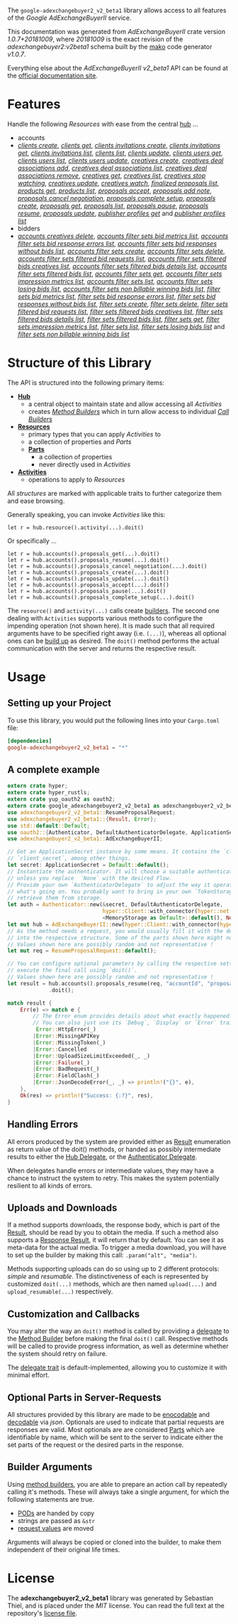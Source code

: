 <!---
DO NOT EDIT !
This file was generated automatically from 'src/mako/api/README.md.mako'
DO NOT EDIT !
-->
The `google-adexchangebuyer2_v2_beta1` library allows access to all features of the *Google AdExchangeBuyerII* service.

This documentation was generated from *AdExchangeBuyerII* crate version *1.0.7+20181009*, where *20181009* is the exact revision of the *adexchangebuyer2:v2beta1* schema built by the [mako](http://www.makotemplates.org/) code generator *v1.0.7*.

Everything else about the *AdExchangeBuyerII* *v2_beta1* API can be found at the
[official documentation site](https://developers.google.com/authorized-buyers/apis/reference/rest/).
# Features

Handle the following *Resources* with ease from the central [hub](https://docs.rs/google-adexchangebuyer2_v2_beta1/1.0.7+20181009/google_adexchangebuyer2_v2_beta1/struct.AdExchangeBuyerII.html) ... 

* accounts
 * [*clients create*](https://docs.rs/google-adexchangebuyer2_v2_beta1/1.0.7+20181009/google_adexchangebuyer2_v2_beta1/struct.AccountClientCreateCall.html), [*clients get*](https://docs.rs/google-adexchangebuyer2_v2_beta1/1.0.7+20181009/google_adexchangebuyer2_v2_beta1/struct.AccountClientGetCall.html), [*clients invitations create*](https://docs.rs/google-adexchangebuyer2_v2_beta1/1.0.7+20181009/google_adexchangebuyer2_v2_beta1/struct.AccountClientInvitationCreateCall.html), [*clients invitations get*](https://docs.rs/google-adexchangebuyer2_v2_beta1/1.0.7+20181009/google_adexchangebuyer2_v2_beta1/struct.AccountClientInvitationGetCall.html), [*clients invitations list*](https://docs.rs/google-adexchangebuyer2_v2_beta1/1.0.7+20181009/google_adexchangebuyer2_v2_beta1/struct.AccountClientInvitationListCall.html), [*clients list*](https://docs.rs/google-adexchangebuyer2_v2_beta1/1.0.7+20181009/google_adexchangebuyer2_v2_beta1/struct.AccountClientListCall.html), [*clients update*](https://docs.rs/google-adexchangebuyer2_v2_beta1/1.0.7+20181009/google_adexchangebuyer2_v2_beta1/struct.AccountClientUpdateCall.html), [*clients users get*](https://docs.rs/google-adexchangebuyer2_v2_beta1/1.0.7+20181009/google_adexchangebuyer2_v2_beta1/struct.AccountClientUserGetCall.html), [*clients users list*](https://docs.rs/google-adexchangebuyer2_v2_beta1/1.0.7+20181009/google_adexchangebuyer2_v2_beta1/struct.AccountClientUserListCall.html), [*clients users update*](https://docs.rs/google-adexchangebuyer2_v2_beta1/1.0.7+20181009/google_adexchangebuyer2_v2_beta1/struct.AccountClientUserUpdateCall.html), [*creatives create*](https://docs.rs/google-adexchangebuyer2_v2_beta1/1.0.7+20181009/google_adexchangebuyer2_v2_beta1/struct.AccountCreativeCreateCall.html), [*creatives deal associations add*](https://docs.rs/google-adexchangebuyer2_v2_beta1/1.0.7+20181009/google_adexchangebuyer2_v2_beta1/struct.AccountCreativeDealAssociationAddCall.html), [*creatives deal associations list*](https://docs.rs/google-adexchangebuyer2_v2_beta1/1.0.7+20181009/google_adexchangebuyer2_v2_beta1/struct.AccountCreativeDealAssociationListCall.html), [*creatives deal associations remove*](https://docs.rs/google-adexchangebuyer2_v2_beta1/1.0.7+20181009/google_adexchangebuyer2_v2_beta1/struct.AccountCreativeDealAssociationRemoveCall.html), [*creatives get*](https://docs.rs/google-adexchangebuyer2_v2_beta1/1.0.7+20181009/google_adexchangebuyer2_v2_beta1/struct.AccountCreativeGetCall.html), [*creatives list*](https://docs.rs/google-adexchangebuyer2_v2_beta1/1.0.7+20181009/google_adexchangebuyer2_v2_beta1/struct.AccountCreativeListCall.html), [*creatives stop watching*](https://docs.rs/google-adexchangebuyer2_v2_beta1/1.0.7+20181009/google_adexchangebuyer2_v2_beta1/struct.AccountCreativeStopWatchingCall.html), [*creatives update*](https://docs.rs/google-adexchangebuyer2_v2_beta1/1.0.7+20181009/google_adexchangebuyer2_v2_beta1/struct.AccountCreativeUpdateCall.html), [*creatives watch*](https://docs.rs/google-adexchangebuyer2_v2_beta1/1.0.7+20181009/google_adexchangebuyer2_v2_beta1/struct.AccountCreativeWatchCall.html), [*finalized proposals list*](https://docs.rs/google-adexchangebuyer2_v2_beta1/1.0.7+20181009/google_adexchangebuyer2_v2_beta1/struct.AccountFinalizedProposalListCall.html), [*products get*](https://docs.rs/google-adexchangebuyer2_v2_beta1/1.0.7+20181009/google_adexchangebuyer2_v2_beta1/struct.AccountProductGetCall.html), [*products list*](https://docs.rs/google-adexchangebuyer2_v2_beta1/1.0.7+20181009/google_adexchangebuyer2_v2_beta1/struct.AccountProductListCall.html), [*proposals accept*](https://docs.rs/google-adexchangebuyer2_v2_beta1/1.0.7+20181009/google_adexchangebuyer2_v2_beta1/struct.AccountProposalAcceptCall.html), [*proposals add note*](https://docs.rs/google-adexchangebuyer2_v2_beta1/1.0.7+20181009/google_adexchangebuyer2_v2_beta1/struct.AccountProposalAddNoteCall.html), [*proposals cancel negotiation*](https://docs.rs/google-adexchangebuyer2_v2_beta1/1.0.7+20181009/google_adexchangebuyer2_v2_beta1/struct.AccountProposalCancelNegotiationCall.html), [*proposals complete setup*](https://docs.rs/google-adexchangebuyer2_v2_beta1/1.0.7+20181009/google_adexchangebuyer2_v2_beta1/struct.AccountProposalCompleteSetupCall.html), [*proposals create*](https://docs.rs/google-adexchangebuyer2_v2_beta1/1.0.7+20181009/google_adexchangebuyer2_v2_beta1/struct.AccountProposalCreateCall.html), [*proposals get*](https://docs.rs/google-adexchangebuyer2_v2_beta1/1.0.7+20181009/google_adexchangebuyer2_v2_beta1/struct.AccountProposalGetCall.html), [*proposals list*](https://docs.rs/google-adexchangebuyer2_v2_beta1/1.0.7+20181009/google_adexchangebuyer2_v2_beta1/struct.AccountProposalListCall.html), [*proposals pause*](https://docs.rs/google-adexchangebuyer2_v2_beta1/1.0.7+20181009/google_adexchangebuyer2_v2_beta1/struct.AccountProposalPauseCall.html), [*proposals resume*](https://docs.rs/google-adexchangebuyer2_v2_beta1/1.0.7+20181009/google_adexchangebuyer2_v2_beta1/struct.AccountProposalResumeCall.html), [*proposals update*](https://docs.rs/google-adexchangebuyer2_v2_beta1/1.0.7+20181009/google_adexchangebuyer2_v2_beta1/struct.AccountProposalUpdateCall.html), [*publisher profiles get*](https://docs.rs/google-adexchangebuyer2_v2_beta1/1.0.7+20181009/google_adexchangebuyer2_v2_beta1/struct.AccountPublisherProfileGetCall.html) and [*publisher profiles list*](https://docs.rs/google-adexchangebuyer2_v2_beta1/1.0.7+20181009/google_adexchangebuyer2_v2_beta1/struct.AccountPublisherProfileListCall.html)
* bidders
 * [*accounts creatives delete*](https://docs.rs/google-adexchangebuyer2_v2_beta1/1.0.7+20181009/google_adexchangebuyer2_v2_beta1/struct.BidderAccountCreativeDeleteCall.html), [*accounts filter sets bid metrics list*](https://docs.rs/google-adexchangebuyer2_v2_beta1/1.0.7+20181009/google_adexchangebuyer2_v2_beta1/struct.BidderAccountFilterSetBidMetricListCall.html), [*accounts filter sets bid response errors list*](https://docs.rs/google-adexchangebuyer2_v2_beta1/1.0.7+20181009/google_adexchangebuyer2_v2_beta1/struct.BidderAccountFilterSetBidResponseErrorListCall.html), [*accounts filter sets bid responses without bids list*](https://docs.rs/google-adexchangebuyer2_v2_beta1/1.0.7+20181009/google_adexchangebuyer2_v2_beta1/struct.BidderAccountFilterSetBidResponsesWithoutBidListCall.html), [*accounts filter sets create*](https://docs.rs/google-adexchangebuyer2_v2_beta1/1.0.7+20181009/google_adexchangebuyer2_v2_beta1/struct.BidderAccountFilterSetCreateCall.html), [*accounts filter sets delete*](https://docs.rs/google-adexchangebuyer2_v2_beta1/1.0.7+20181009/google_adexchangebuyer2_v2_beta1/struct.BidderAccountFilterSetDeleteCall.html), [*accounts filter sets filtered bid requests list*](https://docs.rs/google-adexchangebuyer2_v2_beta1/1.0.7+20181009/google_adexchangebuyer2_v2_beta1/struct.BidderAccountFilterSetFilteredBidRequestListCall.html), [*accounts filter sets filtered bids creatives list*](https://docs.rs/google-adexchangebuyer2_v2_beta1/1.0.7+20181009/google_adexchangebuyer2_v2_beta1/struct.BidderAccountFilterSetFilteredBidCreativeListCall.html), [*accounts filter sets filtered bids details list*](https://docs.rs/google-adexchangebuyer2_v2_beta1/1.0.7+20181009/google_adexchangebuyer2_v2_beta1/struct.BidderAccountFilterSetFilteredBidDetailListCall.html), [*accounts filter sets filtered bids list*](https://docs.rs/google-adexchangebuyer2_v2_beta1/1.0.7+20181009/google_adexchangebuyer2_v2_beta1/struct.BidderAccountFilterSetFilteredBidListCall.html), [*accounts filter sets get*](https://docs.rs/google-adexchangebuyer2_v2_beta1/1.0.7+20181009/google_adexchangebuyer2_v2_beta1/struct.BidderAccountFilterSetGetCall.html), [*accounts filter sets impression metrics list*](https://docs.rs/google-adexchangebuyer2_v2_beta1/1.0.7+20181009/google_adexchangebuyer2_v2_beta1/struct.BidderAccountFilterSetImpressionMetricListCall.html), [*accounts filter sets list*](https://docs.rs/google-adexchangebuyer2_v2_beta1/1.0.7+20181009/google_adexchangebuyer2_v2_beta1/struct.BidderAccountFilterSetListCall.html), [*accounts filter sets losing bids list*](https://docs.rs/google-adexchangebuyer2_v2_beta1/1.0.7+20181009/google_adexchangebuyer2_v2_beta1/struct.BidderAccountFilterSetLosingBidListCall.html), [*accounts filter sets non billable winning bids list*](https://docs.rs/google-adexchangebuyer2_v2_beta1/1.0.7+20181009/google_adexchangebuyer2_v2_beta1/struct.BidderAccountFilterSetNonBillableWinningBidListCall.html), [*filter sets bid metrics list*](https://docs.rs/google-adexchangebuyer2_v2_beta1/1.0.7+20181009/google_adexchangebuyer2_v2_beta1/struct.BidderFilterSetBidMetricListCall.html), [*filter sets bid response errors list*](https://docs.rs/google-adexchangebuyer2_v2_beta1/1.0.7+20181009/google_adexchangebuyer2_v2_beta1/struct.BidderFilterSetBidResponseErrorListCall.html), [*filter sets bid responses without bids list*](https://docs.rs/google-adexchangebuyer2_v2_beta1/1.0.7+20181009/google_adexchangebuyer2_v2_beta1/struct.BidderFilterSetBidResponsesWithoutBidListCall.html), [*filter sets create*](https://docs.rs/google-adexchangebuyer2_v2_beta1/1.0.7+20181009/google_adexchangebuyer2_v2_beta1/struct.BidderFilterSetCreateCall.html), [*filter sets delete*](https://docs.rs/google-adexchangebuyer2_v2_beta1/1.0.7+20181009/google_adexchangebuyer2_v2_beta1/struct.BidderFilterSetDeleteCall.html), [*filter sets filtered bid requests list*](https://docs.rs/google-adexchangebuyer2_v2_beta1/1.0.7+20181009/google_adexchangebuyer2_v2_beta1/struct.BidderFilterSetFilteredBidRequestListCall.html), [*filter sets filtered bids creatives list*](https://docs.rs/google-adexchangebuyer2_v2_beta1/1.0.7+20181009/google_adexchangebuyer2_v2_beta1/struct.BidderFilterSetFilteredBidCreativeListCall.html), [*filter sets filtered bids details list*](https://docs.rs/google-adexchangebuyer2_v2_beta1/1.0.7+20181009/google_adexchangebuyer2_v2_beta1/struct.BidderFilterSetFilteredBidDetailListCall.html), [*filter sets filtered bids list*](https://docs.rs/google-adexchangebuyer2_v2_beta1/1.0.7+20181009/google_adexchangebuyer2_v2_beta1/struct.BidderFilterSetFilteredBidListCall.html), [*filter sets get*](https://docs.rs/google-adexchangebuyer2_v2_beta1/1.0.7+20181009/google_adexchangebuyer2_v2_beta1/struct.BidderFilterSetGetCall.html), [*filter sets impression metrics list*](https://docs.rs/google-adexchangebuyer2_v2_beta1/1.0.7+20181009/google_adexchangebuyer2_v2_beta1/struct.BidderFilterSetImpressionMetricListCall.html), [*filter sets list*](https://docs.rs/google-adexchangebuyer2_v2_beta1/1.0.7+20181009/google_adexchangebuyer2_v2_beta1/struct.BidderFilterSetListCall.html), [*filter sets losing bids list*](https://docs.rs/google-adexchangebuyer2_v2_beta1/1.0.7+20181009/google_adexchangebuyer2_v2_beta1/struct.BidderFilterSetLosingBidListCall.html) and [*filter sets non billable winning bids list*](https://docs.rs/google-adexchangebuyer2_v2_beta1/1.0.7+20181009/google_adexchangebuyer2_v2_beta1/struct.BidderFilterSetNonBillableWinningBidListCall.html)




# Structure of this Library

The API is structured into the following primary items:

* **[Hub](https://docs.rs/google-adexchangebuyer2_v2_beta1/1.0.7+20181009/google_adexchangebuyer2_v2_beta1/struct.AdExchangeBuyerII.html)**
    * a central object to maintain state and allow accessing all *Activities*
    * creates [*Method Builders*](https://docs.rs/google-adexchangebuyer2_v2_beta1/1.0.7+20181009/google_adexchangebuyer2_v2_beta1/trait.MethodsBuilder.html) which in turn
      allow access to individual [*Call Builders*](https://docs.rs/google-adexchangebuyer2_v2_beta1/1.0.7+20181009/google_adexchangebuyer2_v2_beta1/trait.CallBuilder.html)
* **[Resources](https://docs.rs/google-adexchangebuyer2_v2_beta1/1.0.7+20181009/google_adexchangebuyer2_v2_beta1/trait.Resource.html)**
    * primary types that you can apply *Activities* to
    * a collection of properties and *Parts*
    * **[Parts](https://docs.rs/google-adexchangebuyer2_v2_beta1/1.0.7+20181009/google_adexchangebuyer2_v2_beta1/trait.Part.html)**
        * a collection of properties
        * never directly used in *Activities*
* **[Activities](https://docs.rs/google-adexchangebuyer2_v2_beta1/1.0.7+20181009/google_adexchangebuyer2_v2_beta1/trait.CallBuilder.html)**
    * operations to apply to *Resources*

All *structures* are marked with applicable traits to further categorize them and ease browsing.

Generally speaking, you can invoke *Activities* like this:

```Rust,ignore
let r = hub.resource().activity(...).doit()
```

Or specifically ...

```ignore
let r = hub.accounts().proposals_get(...).doit()
let r = hub.accounts().proposals_resume(...).doit()
let r = hub.accounts().proposals_cancel_negotiation(...).doit()
let r = hub.accounts().proposals_create(...).doit()
let r = hub.accounts().proposals_update(...).doit()
let r = hub.accounts().proposals_accept(...).doit()
let r = hub.accounts().proposals_pause(...).doit()
let r = hub.accounts().proposals_complete_setup(...).doit()
```

The `resource()` and `activity(...)` calls create [builders][builder-pattern]. The second one dealing with `Activities` 
supports various methods to configure the impending operation (not shown here). It is made such that all required arguments have to be 
specified right away (i.e. `(...)`), whereas all optional ones can be [build up][builder-pattern] as desired.
The `doit()` method performs the actual communication with the server and returns the respective result.

# Usage

## Setting up your Project

To use this library, you would put the following lines into your `Cargo.toml` file:

```toml
[dependencies]
google-adexchangebuyer2_v2_beta1 = "*"
```

## A complete example

```Rust
extern crate hyper;
extern crate hyper_rustls;
extern crate yup_oauth2 as oauth2;
extern crate google_adexchangebuyer2_v2_beta1 as adexchangebuyer2_v2_beta1;
use adexchangebuyer2_v2_beta1::ResumeProposalRequest;
use adexchangebuyer2_v2_beta1::{Result, Error};
use std::default::Default;
use oauth2::{Authenticator, DefaultAuthenticatorDelegate, ApplicationSecret, MemoryStorage};
use adexchangebuyer2_v2_beta1::AdExchangeBuyerII;

// Get an ApplicationSecret instance by some means. It contains the `client_id` and 
// `client_secret`, among other things.
let secret: ApplicationSecret = Default::default();
// Instantiate the authenticator. It will choose a suitable authentication flow for you, 
// unless you replace  `None` with the desired Flow.
// Provide your own `AuthenticatorDelegate` to adjust the way it operates and get feedback about 
// what's going on. You probably want to bring in your own `TokenStorage` to persist tokens and
// retrieve them from storage.
let auth = Authenticator::new(&secret, DefaultAuthenticatorDelegate,
                              hyper::Client::with_connector(hyper::net::HttpsConnector::new(hyper_rustls::TlsClient::new())),
                              <MemoryStorage as Default>::default(), None);
let mut hub = AdExchangeBuyerII::new(hyper::Client::with_connector(hyper::net::HttpsConnector::new(hyper_rustls::TlsClient::new())), auth);
// As the method needs a request, you would usually fill it with the desired information
// into the respective structure. Some of the parts shown here might not be applicable !
// Values shown here are possibly random and not representative !
let mut req = ResumeProposalRequest::default();

// You can configure optional parameters by calling the respective setters at will, and
// execute the final call using `doit()`.
// Values shown here are possibly random and not representative !
let result = hub.accounts().proposals_resume(req, "accountId", "proposalId")
             .doit();

match result {
    Err(e) => match e {
        // The Error enum provides details about what exactly happened.
        // You can also just use its `Debug`, `Display` or `Error` traits
         Error::HttpError(_)
        |Error::MissingAPIKey
        |Error::MissingToken(_)
        |Error::Cancelled
        |Error::UploadSizeLimitExceeded(_, _)
        |Error::Failure(_)
        |Error::BadRequest(_)
        |Error::FieldClash(_)
        |Error::JsonDecodeError(_, _) => println!("{}", e),
    },
    Ok(res) => println!("Success: {:?}", res),
}

```
## Handling Errors

All errors produced by the system are provided either as [Result](https://docs.rs/google-adexchangebuyer2_v2_beta1/1.0.7+20181009/google_adexchangebuyer2_v2_beta1/enum.Result.html) enumeration as return value of 
the doit() methods, or handed as possibly intermediate results to either the 
[Hub Delegate](https://docs.rs/google-adexchangebuyer2_v2_beta1/1.0.7+20181009/google_adexchangebuyer2_v2_beta1/trait.Delegate.html), or the [Authenticator Delegate](https://docs.rs/yup-oauth2/*/yup_oauth2/trait.AuthenticatorDelegate.html).

When delegates handle errors or intermediate values, they may have a chance to instruct the system to retry. This 
makes the system potentially resilient to all kinds of errors.

## Uploads and Downloads
If a method supports downloads, the response body, which is part of the [Result](https://docs.rs/google-adexchangebuyer2_v2_beta1/1.0.7+20181009/google_adexchangebuyer2_v2_beta1/enum.Result.html), should be
read by you to obtain the media.
If such a method also supports a [Response Result](https://docs.rs/google-adexchangebuyer2_v2_beta1/1.0.7+20181009/google_adexchangebuyer2_v2_beta1/trait.ResponseResult.html), it will return that by default.
You can see it as meta-data for the actual media. To trigger a media download, you will have to set up the builder by making
this call: `.param("alt", "media")`.

Methods supporting uploads can do so using up to 2 different protocols: 
*simple* and *resumable*. The distinctiveness of each is represented by customized 
`doit(...)` methods, which are then named `upload(...)` and `upload_resumable(...)` respectively.

## Customization and Callbacks

You may alter the way an `doit()` method is called by providing a [delegate](https://docs.rs/google-adexchangebuyer2_v2_beta1/1.0.7+20181009/google_adexchangebuyer2_v2_beta1/trait.Delegate.html) to the 
[Method Builder](https://docs.rs/google-adexchangebuyer2_v2_beta1/1.0.7+20181009/google_adexchangebuyer2_v2_beta1/trait.CallBuilder.html) before making the final `doit()` call. 
Respective methods will be called to provide progress information, as well as determine whether the system should 
retry on failure.

The [delegate trait](https://docs.rs/google-adexchangebuyer2_v2_beta1/1.0.7+20181009/google_adexchangebuyer2_v2_beta1/trait.Delegate.html) is default-implemented, allowing you to customize it with minimal effort.

## Optional Parts in Server-Requests

All structures provided by this library are made to be [enocodable](https://docs.rs/google-adexchangebuyer2_v2_beta1/1.0.7+20181009/google_adexchangebuyer2_v2_beta1/trait.RequestValue.html) and 
[decodable](https://docs.rs/google-adexchangebuyer2_v2_beta1/1.0.7+20181009/google_adexchangebuyer2_v2_beta1/trait.ResponseResult.html) via *json*. Optionals are used to indicate that partial requests are responses 
are valid.
Most optionals are are considered [Parts](https://docs.rs/google-adexchangebuyer2_v2_beta1/1.0.7+20181009/google_adexchangebuyer2_v2_beta1/trait.Part.html) which are identifiable by name, which will be sent to 
the server to indicate either the set parts of the request or the desired parts in the response.

## Builder Arguments

Using [method builders](https://docs.rs/google-adexchangebuyer2_v2_beta1/1.0.7+20181009/google_adexchangebuyer2_v2_beta1/trait.CallBuilder.html), you are able to prepare an action call by repeatedly calling it's methods.
These will always take a single argument, for which the following statements are true.

* [PODs][wiki-pod] are handed by copy
* strings are passed as `&str`
* [request values](https://docs.rs/google-adexchangebuyer2_v2_beta1/1.0.7+20181009/google_adexchangebuyer2_v2_beta1/trait.RequestValue.html) are moved

Arguments will always be copied or cloned into the builder, to make them independent of their original life times.

[wiki-pod]: http://en.wikipedia.org/wiki/Plain_old_data_structure
[builder-pattern]: http://en.wikipedia.org/wiki/Builder_pattern
[google-go-api]: https://github.com/google/google-api-go-client

# License
The **adexchangebuyer2_v2_beta1** library was generated by Sebastian Thiel, and is placed 
under the *MIT* license.
You can read the full text at the repository's [license file][repo-license].

[repo-license]: https://github.com/Byron/google-apis-rsblob/master/LICENSE.md
